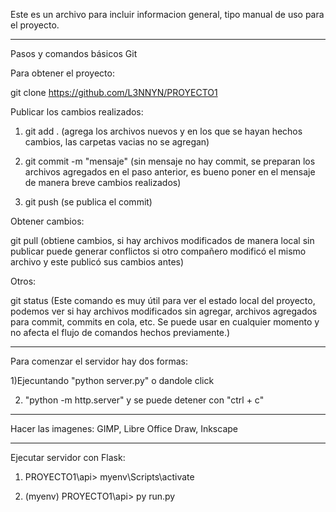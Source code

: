 Este es un archivo para incluir informacion general, tipo manual de uso para el proyecto.

******************************************
Pasos y comandos básicos Git

Para obtener el proyecto:

git clone https://github.com/L3NNYN/PROYECTO1

Publicar los cambios realizados:

1) git add . 
(agrega los archivos nuevos y en los que se hayan hechos cambios, las carpetas vacias no se agregan)

2) git commit -m "mensaje" 
(sin mensaje no hay commit, se preparan los archivos agregados en el paso anterior, es bueno poner en el mensaje de manera breve cambios realizados)

3) git push (se publica el commit)

Obtener cambios:

git pull 
(obtiene cambios, si hay archivos modificados de manera local sin publicar puede generar conflictos si otro compañero modificó el mismo archivo y este publicó sus cambios antes)

Otros: 

git status
(Este comando es muy útil para ver el estado local del proyecto, podemos ver si hay archivos modificados sin agregar, archivos agregados para commit, commits en cola, etc. Se puede usar en cualquier momento y no afecta el flujo de comandos hechos previamente.)

******************************************

Para comenzar el servidor hay dos formas:

1)Ejecuntando "python server.py" o dandole click

2) "python -m http.server" y se puede detener con "ctrl + c"

********************************************
Hacer las imagenes: GIMP, Libre Office Draw, Inkscape


******************************************

Ejecutar servidor con Flask:

1) PROYECTO1\api> myenv\Scripts\activate

2) (myenv) PROYECTO1\api> py run.py


